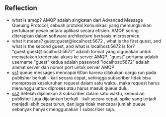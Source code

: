 ## Reflection

- what is amqp?
    AMQP adalah singkatan dari Advanced Message Queuing Protocol, sebuah protokol komunikasi yang memungkinkan pertukaran pesan antara aplikasi secara efisien. AMQP sering diterapkan dalam software architecture berbasis microservice.
- what it means? guest:guest@localhost:5672 , what is the first quest, and what is the second guest, and what is localhost:5672 is for?
    "guest:guest@localhost:5672" adalah format yang digunakan untuk menyatakan kredensial akses ke server AMQP. 
    "guest" pertama adalah username
    "guest" kedua adalah password
    "localhost:5672" adalah alamat server dan nomor port untuk server AMQP
- [ss1](images/ss1.png)
queue messages mencapai 60an karena dilakukan cargo run pada publisher berkali - kali secara cepat, sehingga subscriber tidak bisa memproses keseluruhan request dalam satu waktu, maka request harus menunggu untuk diproses atau harus masuk queue dulu.
- [ss2](images/ss2.png)
Setelah dijalankan 3 subscriber dalam satu waktu, kemudian publisher juga dijalankan berkali - kali secara cepat, spike yang terjadi menjadi lebih cepat turun, dan juga tidak mencapai jumlah queue sebanyak hanyak menggunakan 1 subscriber saja.

